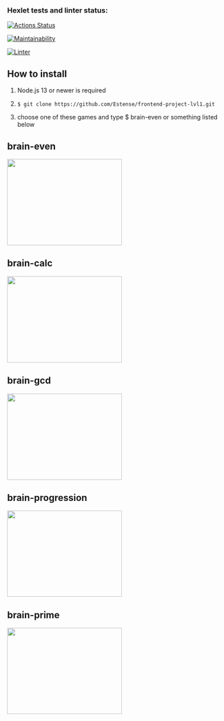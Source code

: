 ### Hexlet tests and linter status:
[![Actions Status](https://github.com/Estense/frontend-project-lvl1/workflows/hexlet-check/badge.svg)](https://github.com/Estense/frontend-project-lvl1/actions)

[![Maintainability](https://api.codeclimate.com/v1/badges/a99a88d28ad37a79dbf6/maintainability)](https://codeclimate.com/github/codeclimate/codeclimate/maintainability)

[![Linter](https://github.com/Estense/frontend-project-lvl1/actions/workflows/nodejs.yml/badge.svg)](https://github.com/Estense/frontend-project-lvl1/actions/workflows/nodejs.yml)

## How to install
1. Node.js 13 or newer is required

2.     $ git clone https://github.com/Estense/frontend-project-lvl1.git

3. choose one of these games and type
     $ brain-even
or something listed below

## brain-even
<a href="https://asciinema.org/a/Un5jmKwzwQmZiOiC3a4Ww6apl" target="_blank"><img src="https://asciinema.org/a/Un5jmKwzwQmZiOiC3a4Ww6apl.svg" width="266" height="200"/></a>

## brain-calc
<a href="https://asciinema.org/a/IwyXErCOtXF1fjjkodEQU5Zzx" target="_blank"><img src="https://asciinema.org/a/IwyXErCOtXF1fjjkodEQU5Zzx.svg" width="266" height="200"/></a>

## brain-gcd
<a href="https://asciinema.org/a/09ABe5D4HN5qzEodNBjV0PGfd" target="_blank"><img src="https://asciinema.org/a/09ABe5D4HN5qzEodNBjV0PGfd.svg" width="266" height="200"/></a>

## brain-progression
<a href="https://asciinema.org/a/Bg4IOTD4yM4PxolDMwKcP4vES" target="_blank"><img src="https://asciinema.org/a/Bg4IOTD4yM4PxolDMwKcP4vES.svg" width="266" height="200"/></a>

## brain-prime
<a href="https://asciinema.org/a/VlNR3Vy357bcOHlAgUnvwccep" target="_blank"><img src="https://asciinema.org/a/VlNR3Vy357bcOHlAgUnvwccep.svg" width="266" height="200"/></a>
